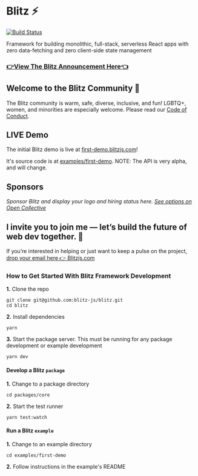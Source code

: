 # Blitz ⚡️

[![Build Status](https://img.shields.io/endpoint.svg?url=https%3A%2F%2Factions-badge.atrox.dev%2Fblitz-js%2Fblitz%2Fbadge%3Fref%3Dcanary&style=flat)](https://actions-badge.atrox.dev/blitz-js/blitz/goto?ref=canary)

Framework for building monolithic, full-stack, serverless React apps with zero data-fetching and zero client-side state management

### [👉View The Blitz Announcement Here👈](https://twitter.com/flybayer/status/1229425878481793024)

## Welcome to the Blitz Community 👋

The Blitz community is warm, safe, diverse, inclusive, and fun! LGBTQ+, women, and minorities are especially welcome. Please read our [Code of Conduct](https://github.com/blitz-js/blitz/blob/canary/CODE_OF_CONDUCT.md).

## LIVE Demo

The initial Blitz demo is live at [first-demo.blitzjs.com](https://first-demo.blitzjs.com/)!

It's source code is at [examples/first-demo](https://github.com/blitz-js/blitz/blob/canary/examples/first-demo). NOTE: The API is very alpha, and will change.

## Sponsors

_Sponsor Blitz and display your logo and hiring status here. [See options on Open Collective](https://opencollective.com/blitzjs)_

## I invite you to join me — let’s build the future of web dev together. 🤝

If you’re interested in helping or just want to keep a pulse on the project, [drop your email here 👉 Blitzjs.com](https://blitzjs.com)

### How to Get Started With Blitz Framework Development

**1.** Clone the repo

```
git clone git@github.com:blitz-js/blitz.git
cd blitz
```

**2.** Install dependencies

```
yarn
```

**3.** Start the package server. This must be running for any package development or example development

```
yarn dev
```

#### Develop a Blitz `package`

**1.** Change to a package directory

```
cd packages/core
```

**2.** Start the test runner

```
yarn test:watch
```

#### Run a Blitz `example`

**1.** Change to an example directory

```
cd examples/first-demo
```

**2.** Follow instructions in the example's README
